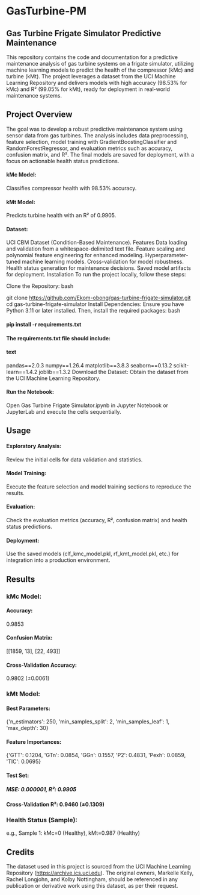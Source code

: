 # GasTurbine-PM
## Gas Turbine Frigate Simulator Predictive Maintenance
This repository contains the code and documentation for a predictive maintenance analysis of gas turbine systems on a frigate simulator, utilizing machine learning models to predict the health of the compressor (kMc) and turbine (kMt). The project leverages a dataset from the UCI Machine Learning Repository and delivers models with high accuracy (98.53% for kMc) and R² (99.05% for kMt), ready for deployment in real-world maintenance systems.

## Project Overview
The goal was to develop a robust predictive maintenance system using sensor data from gas turbines. The analysis includes data preprocessing, feature selection, model training with GradientBoostingClassifier and RandomForestRegressor, and evaluation metrics such as accuracy, confusion matrix, and R². The final models are saved for deployment, with a focus on actionable health status predictions.

#### kMc Model: 
Classifies compressor health with 98.53% accuracy.
#### kMt Model: 
Predicts turbine health with an R² of 0.9905.
#### Dataset: 
UCI CBM Dataset (Condition-Based Maintenance).
Features
Data loading and validation from a whitespace-delimited text file.
Feature scaling and polynomial feature engineering for enhanced modeling.
Hyperparameter-tuned machine learning models.
Cross-validation for model robustness.
Health status generation for maintenance decisions.
Saved model artifacts for deployment.
Installation
To run the project locally, follow these steps:

Clone the Repository:
bash

git clone https://github.com/Ekom-obong/gas-turbine-frigate-simulator.git
cd gas-turbine-frigate-simulator
Install Dependencies: Ensure you have Python 3.11 or later installed. Then, install the required packages:
bash

#### pip install -r requirements.txt
#### The requirements.txt file should include:
#### text

pandas==2.0.3
numpy==1.26.4
matplotlib==3.8.3
seaborn==0.13.2
scikit-learn==1.4.2
joblib==1.3.2
Download the Dataset:
Obtain the dataset from the UCI Machine Learning Repository.
#### Run the Notebook:
Open Gas Turbine Frigate Simulator.ipynb in Jupyter Notebook or JupyterLab and execute the cells sequentially.
## Usage
#### Exploratory Analysis: 
Review the initial cells for data validation and statistics.
#### Model Training:
Execute the feature selection and model training sections to reproduce the results.
#### Evaluation: 
Check the evaluation metrics (accuracy, R², confusion matrix) and health status predictions.
#### Deployment: 
Use the saved models (clf_kmc_model.pkl, rf_kmt_model.pkl, etc.) for integration into a production environment.
## Results
### kMc Model:
#### Accuracy: 
0.9853
#### Confusion Matrix:
[[1859, 13], [22, 493]]
#### Cross-Validation Accuracy:
0.9802 (±0.0061)
### kMt Model:
#### Best Parameters:
{'n_estimators': 250, 'min_samples_split': 2, 'min_samples_leaf': 1, 'max_depth': 30}
#### Feature Importances: 
{'GTT': 0.1204, 'GTn': 0.0854, 'GGn': 0.1557, 'P2': 0.4831, 'Pexh': 0.0859, 'TIC': 0.0695}
#### Test Set: 
##### MSE: 0.000001, R²: 0.9905
#### Cross-Validation R²: 0.9460 (±0.1309)
### Health Status (Sample): 
e.g., Sample 1: kMc=0 (Healthy), kMt=0.987 (Healthy)
## Credits
The dataset used in this project is sourced from the UCI Machine Learning Repository (https://archive.ics.uci.edu). The original owners, Markelle Kelly, Rachel Longjohn, and Kolby Nottingham, should be referenced in any publication or derivative work using this dataset, as per their request.
